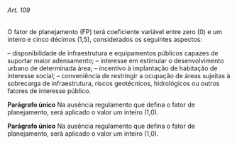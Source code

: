 
###### Art. 109
O fator de planejamento (FP) terá coeficiente variável entre zero (0) e um inteiro e cinco décimos (1,5), considerados os seguintes aspectos:

– disponibilidade de infraestrutura e equipamentos públicos capazes de suportar maior adensamento;
– interesse em estimular o desenvolvimento urbano de determinada área;
– incentivo à implantação de habitação de interesse social;
– conveniência de restringir a ocupação de áreas sujeitas à sobrecarga de infraestrutura, riscos geotécnicos, hidrológicos ou outros fatores de interesse público.

**Parágrafo único** Na ausência regulamento que defina o fator de planejamento, será aplicado o valor um inteiro (1,0).

**Parágrafo único** Na ausência regulamento que defina o fator de planejamento, será aplicado o valor um inteiro (1,0).
